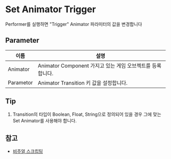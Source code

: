 # Set Animator Trigger

Performer를 실행하면 "Trigger" Animator 파라미터의 값을 변경합니다


## Parameter

| **이름**    | **설명**                                      |
|-----------|---------------------------------------------|
| Animator  | Animator Component 가지고 있는 게임 오브젝트를 등록합니다.   |
| Parametor | Animator Transition 키 값을 설정합니다.             |


## Tip

1. Transition의 타입이 Boolean, Float, String으로 정의되어 있을 경우 그에 맞는 Set Animator를 사용해야 합니다.


## 참고
- [비주얼 스크립팅](Visual-Scripting.md)